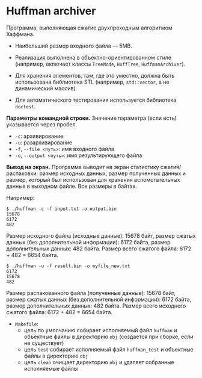 # Huffman archiver

Программа, выполняющая сжатие двухпроходным алгоритмом Хаффмана.

   * Наибольший размер входного файла — 5MB.

   * Реализация выполнена в объектно-ориентированном стиле (например, включает классы `TreeNode`, `HuffTree`, `HuffmanArchiver`).
   * Для хранения элементов, там, где это уместно, должна быть использована библиотека STL (например, `std::vector`, а не динамический массив).
   * Для автоматического тестирования используется библиотека `doctest`.
   
   **Параметры командной строки.** 
   Значение параметра (если есть) указывается через пробел.
   * `-c`: архивирование
   * `-u`: разархивирование
   * `-f`, `--file <путь>`: имя входного файла
   * `-o`, `--output <путь>`: имя результирующего файла
   
   **Вывод на экран.**
   Программа выводит на экран статистику сжатия/распаковки: размер исходных данных, размер полученных данных
   и размер, который был использован для хранения вспомогательных данных в выходном файле.
   Все размеры в байтах.

   Например:
   ```
   $ ./huffman -c -f input.txt -o output.bin
   15678
   6172
   482
   ```

   Размер исходного файла (исходные данные): 15678 байт, размер сжатых данных (без дополнительной информации):
   6172 байта, размер дополнительных данных: 482 байта. Размер всего сжатого файла: 6172 + 482 = 6654 байта.
   ```
   $ ./huffman -u -f result.bin -o myfile_new.txt
   6172
   15678
   482
   ```
   Размер распакованного файла (полученные данные): 15678 байт, размер сжатых данных (без дополнительной информации):
   6172 байта, размер дополнительных данных: 482 байта. Размер всего исходного сжатого файла: 6172 + 482 = 6654 байта.

   * `Makefile`:
	 * цель по умолчанию собирает исполняемый файл `huffman` и объектные файлы в директорию `obj` (создается при сборке, если не существует)
	 * цель `test` собирает исполняемый файл `huffman_test` и объектные файлы в директорию `obj`
	 * цель `clean` очищает директорию `obj` и удаляет собранные исполняемые файлы
